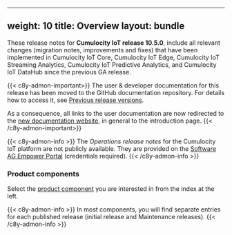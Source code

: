 
---
weight: 10
title: Overview
layout: bundle
---

These release notes for **Cumulocity IoT release 10.5.0**, include all relevant changes (migration notes, improvements and fixes) that have been implemented in Cumulocity IoT Core, Cumulocity IoT Edge, Cumulocity IoT Streaming Analytics, Cumulocity IoT Predictive Analytics, and Cumulocity IoT DataHub since the previous GA release.

{{< c8y-admon-important>}}
The user & developer documentation for this release has been moved to the GitHub documentation repository. For details how to access it, see [Previous release versions](https://cumulocity.com/docs/previous-versions/documentation-repository/).

As a consequence, all links to the user documentation are now redirected to the [new documentation website](https://cumulocity.com/docs), in general to the introduction page.
{{< /c8y-admon-important>}}

{{< c8y-admon-info >}}
The *Operations release notes* for the Cumulocity IoT platform are not publicly available. They are provided on the [Software AG Empower Portal](https://empower.softwareag.com/) (credentials required).
{{< /c8y-admon-info >}}

### Product components

Select the [product component](/about/introduction/#component) you are interested in from the index at the left.

{{< c8y-admon-info >}}
In most components, you will find separate entries for each published release (initial release and Maintenance releases).
{{< /c8y-admon-info >}}
